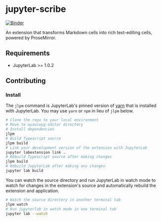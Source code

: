 # jupyter-scribe
[![Binder](https://mybinder.org/badge_logo.svg)](https://mybinder.org/v2/gh/jupytercalpoly/jupyterlab-richtext-mode/master?urlpath=lab/tree/notebooks/Demo.ipynb)

An extension that transforms Markdown cells into rich text-editing cells, powered by ProseMirror.

## Requirements

* JupyterLab >= 1.0.2


## Contributing

### Install

The `jlpm` command is JupyterLab's pinned version of
[yarn](https://yarnpkg.com/) that is installed with JupyterLab. You may use
`yarn` or `npm` in lieu of `jlpm` below.

```bash
# Clone the repo to your local environment
# Move to wyswiwyg-editor directory
# Install dependencies
jlpm
# Build Typescript source
jlpm build
# Link your development version of the extension with JupyterLab
jupyter labextension link .
# Rebuild Typescript source after making changes
jlpm build
# Rebuild JupyterLab after making any changes
jupyter lab build
```

You can watch the source directory and run JupyterLab in watch mode to watch for changes in the extension's source and automatically rebuild the extension and application.

```bash
# Watch the source directory in another terminal tab
jlpm watch
# Run jupyterlab in watch mode in one terminal tab
jupyter lab --watch
```


